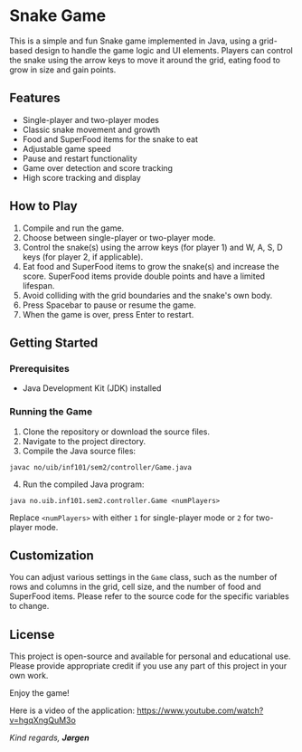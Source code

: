 # Snake Game

This is a simple and fun Snake game implemented in Java, using a grid-based design to handle the game logic and UI elements. Players can control the snake using the arrow keys to move it around the grid, eating food to grow in size and gain points.

## Features

- Single-player and two-player modes
- Classic snake movement and growth
- Food and SuperFood items for the snake to eat
- Adjustable game speed
- Pause and restart functionality
- Game over detection and score tracking
- High score tracking and display

## How to Play

1. Compile and run the game.
2. Choose between single-player or two-player mode.
3. Control the snake(s) using the arrow keys (for player 1) and W, A, S, D keys (for player 2, if applicable).
4. Eat food and SuperFood items to grow the snake(s) and increase the score. SuperFood items provide double points and have a limited lifespan.
5. Avoid colliding with the grid boundaries and the snake's own body.
6. Press Spacebar to pause or resume the game.
7. When the game is over, press Enter to restart.

## Getting Started

### Prerequisites

- Java Development Kit (JDK) installed

### Running the Game

1. Clone the repository or download the source files.
2. Navigate to the project directory.
3. Compile the Java source files:
```
javac no/uib/inf101/sem2/controller/Game.java
```
4. Run the compiled Java program:
```
java no.uib.inf101.sem2.controller.Game <numPlayers>
```
Replace `<numPlayers>` with either `1` for single-player mode or `2` for two-player mode.

## Customization

You can adjust various settings in the `Game` class, such as the number of rows and columns in the grid, cell size, and the number of food and SuperFood items. Please refer to the source code for the specific variables to change.

## License

This project is open-source and available for personal and educational use. Please provide appropriate credit if you use any part of this project in your own work.

Enjoy the game!

Here is a video of the application:
https://www.youtube.com/watch?v=hgqXngQuM3o



*Kind regards, **Jørgen***
